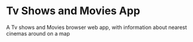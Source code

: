 # Tv Shows and Movies App
 A Tv shows and Movies browser web app, with information about nearest cinemas around on a map
